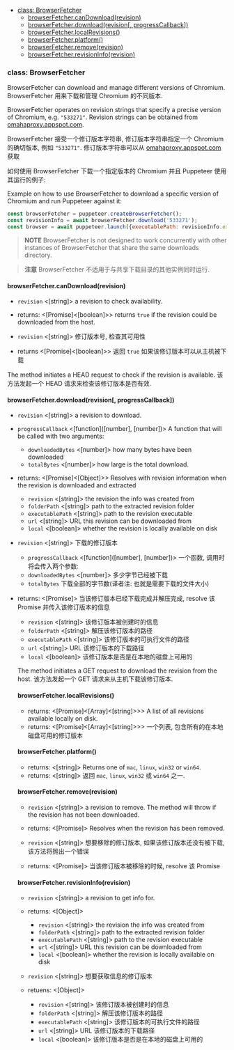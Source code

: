 - [class: BrowserFetcher](#class-browserfetcher)
  * [browserFetcher.canDownload(revision)](#browserfetchercandownloadrevision)
  * [browserFetcher.download(revision[, progressCallback])](#browserfetcherdownloadrevision-progresscallback)
  * [browserFetcher.localRevisions()](#browserfetcherlocalrevisions)
  * [browserFetcher.platform()](#browserfetcherplatform)
  * [browserFetcher.remove(revision)](#browserfetcherremoverevision)
  * [browserFetcher.revisionInfo(revision)](#browserfetcherrevisioninforevision)

### class: BrowserFetcher

BrowserFetcher can download and manage different versions of Chromium.
BrowserFetcher 用来下载和管理 Chromium 的不同版本.

BrowserFetcher operates on revision strings that specify a precise version of Chromium, e.g. `"533271"`. Revision strings can be obtained from [omahaproxy.appspot.com](http://omahaproxy.appspot.com/).

BrowserFetcher 接受一个修订版本字符串, 修订版本字符串指定一个 Chromium 的确切版本, 例如 `"533271"`. 修订版本字符串可以从 [omahaproxy.appspot.com](http://omahaproxy.appspot.com/) 获取 

如何使用 BrowserFetcher 下载一个指定版本的 Chromium 并且 Puppeteer 使用其运行的例子:

Example on how to use BrowserFetcher to download a specific version of Chromium and run
Puppeteer against it:

```js
const browserFetcher = puppeteer.createBrowserFetcher();
const revisionInfo = await browserFetcher.download('533271');
const browser = await puppeteer.launch({executablePath: revisionInfo.executablePath})
```

> **NOTE** BrowserFetcher is not designed to work concurrently with other
> instances of BrowserFetcher that share the same downloads directory.

> **注意** BrowserFetcher 不适用于与共享下载目录的其他实例同时运行.

#### browserFetcher.canDownload(revision)
- `revision` <[string]> a revision to check availability.
- returns: <[Promise]<[boolean]>>  returns `true` if the revision could be downloaded from the host.

- `revision` <[string]> 修订版本号, 检查其可用性
- returns <[Promise]<[boolean]>> 返回 `true` 如果该修订版本可以从主机被下载

The method initiates a HEAD request to check if the revision is available.
该方法发起一个 HEAD 请求来检查该修订版本是否有效.

#### browserFetcher.download(revision[, progressCallback])
- `revision` <[string]> a revision to download.
- `progressCallback` <[function]([number], [number])> A function that will be called with two arguments:
  - `downloadedBytes` <[number]> how many bytes have been downloaded
  - `totalBytes` <[number]> how large is the total download.
- returns: <[Promise]<[Object]>> Resolves with revision information when the revision is downloaded and extracted
  - `revision` <[string]> the revision the info was created from
  - `folderPath` <[string]> path to the extracted revision folder
  - `executablePath` <[string]> path to the revision executable
  - `url` <[string]> URL this revision can be downloaded from
  - `local` <[boolean]> whether the revision is locally available on disk
 
- `revision` <[string]> 下载的修订版本
  - `progressCallback` <[function]([number], [number])> 一个函数, 调用时将会传入两个参数:
  - `downloadedBytes` <[number]> 多少字节已经被下载
  - `totalBytes` <number> 下载全部的字节数(译者注: 也就是需要下载的文件大小)
- returns: <[Promise]<Object>> 当该修订版本已经下载完成并解压完成, resolve 该 Promise 并传入该修订版本的信息
  - `revision` <[string]> 该修订版本被创建时的信息
  - `folderPath` <[string]> 解压该修订版本的路径
  - `executablePath` <[string]> 该修订版本的可执行文件的路径
  - `url` <[string]> URL 该修订版本的下载路径
  - `local` <[boolean]> 该修订版本是否是在本地的磁盘上可用的

The method initiates a GET request to download the revision from the host.
该方法发起一个 GET 请求来从主机下载该修订版本.

#### browserFetcher.localRevisions()
- returns: <[Promise]<[Array]<[string]>>> A list of all revisions available locally on disk.
- returns: <[Promise]<[Array]<[string]>>> 一个列表, 包含所有的在本地磁盘可用的修订版本

#### browserFetcher.platform()
- returns: <[string]> Returns one of `mac`, `linux`, `win32` or `win64`.
- returns: <[string]> 返回 `mac`, `linux`, `win32` 或 `win64` 之一.

#### browserFetcher.remove(revision)
- `revision` <[string]> a revision to remove. The method will throw if the revision has not been downloaded.
- returns: <[Promise]> Resolves when the revision has been removed.

- `revision` <[string]> 想要移除的修订版本, 如果该修订版本还没有被下载, 该方法将抛出一个错误
- returns: <[Promise]> 当该修订版本被移除的时候, resolve 该 Promise

#### browserFetcher.revisionInfo(revision)
- `revision` <[string]> a revision to get info for.
- returns: <[Object]>
  - `revision` <[string]> the revision the info was created from
  - `folderPath` <[string]> path to the extracted revision folder
  - `executablePath` <[string]> path to the revision executable
  - `url` <[string]> URL this revision can be downloaded from
  - `local` <[boolean]> whether the revision is locally available on disk

- `revision` <[string]> 想要获取信息的修订版本
- retuens: <[Object]>
  - `revision` <[string]> 该修订版本被创建时的信息
  - `folderPath` <[string]> 解压该修订版本的路径
  - `executablePath` <[string]> 该修订版本的可执行文件的路径
  - `url` <[string]> URL 该修订版本的下载路径
  - `local` <[boolean]> 该修订版本是否是在本地的磁盘上可用的
